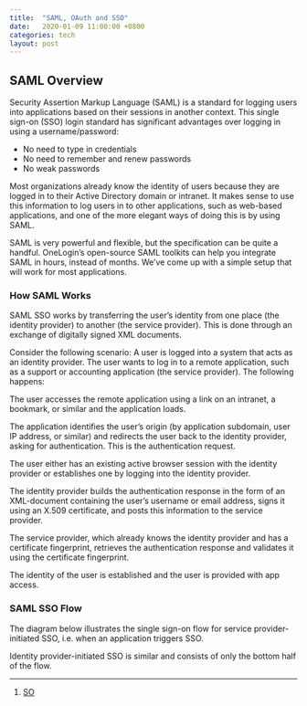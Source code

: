 ```yaml
---
title:  "SAML, OAuth and SSO"
date:   2020-01-09 11:00:00 +0800
categories: tech
layout: post
---
```

## SAML Overview

Security Assertion Markup Language (SAML) is a standard for logging users into applications based on their sessions in another context. This single sign-on (SSO) login standard has significant advantages over logging in using a username/password:

- No need to type in credentials
- No need to remember and renew passwords
- No weak passwords

Most organizations already know the identity of users because they are logged in to their Active Directory domain or intranet. It makes sense to use this information to log users in to other applications, such as web-based applications, and one of the more elegant ways of doing this is by using SAML.

SAML is very powerful and flexible, but the specification can be quite a handful. OneLogin’s open-source SAML toolkits can help you integrate SAML in hours, instead of months. We’ve come up with a simple setup that will work for most applications.

### How SAML Works

SAML SSO works by transferring the user’s identity from one place (the identity provider) to another (the service provider). This is done through an exchange of digitally signed XML documents.

Consider the following scenario: A user is logged into a system that acts as an identity provider. The user wants to log in to a remote application, such as a support or accounting application (the service provider). The following happens:

The user accesses the remote application using a link on an intranet, a bookmark, or similar and the application loads.

The application identifies the user’s origin (by application subdomain, user IP address, or similar) and redirects the user back to the identity provider, asking for authentication. This is the authentication request.

The user either has an existing active browser session with the identity provider or establishes one by logging into the identity provider.

The identity provider builds the authentication response in the form of an XML-document containing the user’s username or email address, signs it using an X.509 certificate, and posts this information to the service provider.

The service provider, which already knows the identity provider and has a certificate fingerprint, retrieves the authentication response and validates it using the certificate fingerprint.

The identity of the user is established and the user is provided with app access.

### SAML SSO Flow

The diagram below illustrates the single sign-on flow for service provider-initiated SSO, i.e. when an application triggers SSO.

Identity provider-initiated SSO is similar and consists of only the bottom half of the flow.

---

1. [SO](https://stackoverflow.com/questions/29053277/cas-vs-saml-vs-oauth2)